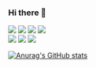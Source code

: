 ### Hi there 👋

<!--
**O-Z-Z-Y/O-Z-Z-Y** is a ✨ _special_ ✨ repository because its `README.md` (this file) appears on your GitHub profile.

Here are some ideas to get you started:

- 🔭 I’m currently working on ...
- 🌱 I’m currently learning ...
- 👯 I’m looking to collaborate on ...
- 🤔 I’m looking for help with ...
- 💬 Ask me about ...
- 📫 How to reach me: ...
- 😄 Pronouns: ...
- ⚡ Fun fact: ...
-->

![](https://img.shields.io/badge/HTML5-E34F26?style=flat-square&amp;logo=HTML5&amp;logoColor=white)
![](https://img.shields.io/badge/CSS3-1572B6?style=flat-square&amp;logo=CSS3&amp;logoColor=white)
![](https://img.shields.io/badge/Javascript-F7DF1E?style=flat-square&amp;logo=JavaScript&amp;logoColor=black)
![](https://img.shields.io/badge/Typescript-3178C6?style=flat-square&amp;logo=TypeScript&amp;logoColor=white)
<br>
![](https://img.shields.io/badge/React-61DAFB?style=flat-square&amp;logo=React&amp;logoColor=white)
![](https://img.shields.io/badge/Redux-764ABC?style=flat-square&amp;logo=Redux&amp;logoColor=white)
![](https://img.shields.io/badge/Next.js-black?style=flat-square&amp;logo=Next.js&amp;logoColor=white)

[![Anurag's GitHub stats](https://github-readme-stats.vercel.app/api?username=O-Z-Z-Y&show_icons=true&theme=radical&bg_color=42,09203F,537895)](https://github.com/anuraghazra/github-readme-stats)
